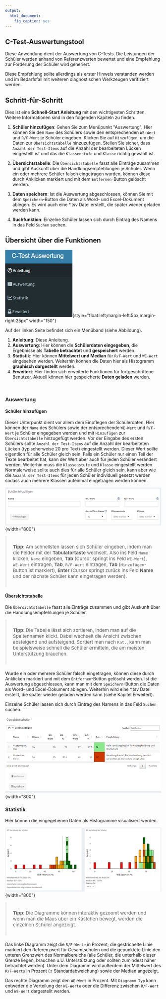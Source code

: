 ```yaml
---
output: 
  html_document: 
    fig_caption: yes
---
```


<style type="text/css">
  blockquote {
    padding: 10px 20px;
    margin: 0 0 20px;
    font-size: 15px;
    border-left: 5px solid #eee;
}
</style>

## C-Test-Auswertungstool

Diese Anwendung dient der Auswertung von C-Tests. Die Leistungen der Schüler werden anhand von Referenzwerten bewertet und eine Empfehlung zur Förderung der Schüler wird generiert.

Diese Empfehlung sollte allerdings als erster Hinweis verstanden werden und im Bedarfsfall mit weiteren diagnostischen Werkzeugen verifiziert werden.

## Schritt-für-Schritt

Dies ist eine **Schnell-Start Anleitung** mit den wichtigesten Schritten. Weitere Informationen sind in den folgenden Kapiteln zu finden.

1. **Schüler hinzufügen**: Gehen Sie zum Menüpunkt "Auswertung". Hier können Sie den `Name` des Schülers sowie den entsprechenden `WE-Wert` und `R/F-Wert` je Schüler eingeben. Klicken Sie auf `Hinzufügen`, um die Daten zur `Übersichtstabelle` hinzuzufügen. Stellen Sie sicher, dass `Anzahl der Test-Items` auf die Anzahl der bearbeiteten Lücken eingestellt ist und das die `Klassenstufe` und `Klasse` richtig gewählt ist.

2. **Übersichtstabelle**: Die `Übersichtstabelle` fasst alle Einträge zusammen und gibt Auskunft über die Handlungsempfehlungen je Schüler. Wenn ein oder mehrere Schüler falsch eingetragen wurden, können diese durch Anklicken markiert und mit dem `Entfernen`-Button gelöscht werden.

3. **Daten speichern**: Ist die Auswertung abgeschlossen, können Sie mit dem `Speichern`-Button die Daten als Word- und Excel-Dokument ablegen. Es wird auch eine \*.tsv Datei erstellt, die später wieder geladen werden kann.

4. **Suchfunktion**: Einzelne Schüler lassen sich durch Eintrag des Namens in das Feld `Suchen` suchen.


## Übersicht über die Funktionen

![Linkes Menüband](images/sidebar.png){style="float:left;margin-left:5px;margin-right:25px" width="150"}

Auf der linken Seite befindet sich ein Menüband (siehe Abbildung).

1.  **Anleitung**: Diese Anleitung.
2.  **Auswertung**: Hier können die **Schülerdaten eingegeben**, die Ergebnisse als **Tabelle betrachtet** und **gespeichert** werden.
3.  **Statistik**: Hier können **Mittelwert und Median** für `R/F-Wert` und `WE-Wert` eingesehen werden. Weiterhin können die Daten hier als Histogramm **graphisch dargestellt** werden.
4.  **Erweitert**: Hier finden sich erweiterte Funktionen für fortgeschrittene Benutzer. Aktuell können hier gespeicherte **Daten geladen** werden.

&nbsp;
&nbsp;
&nbsp;
&nbsp;
&nbsp;
&nbsp;
  
### Auswertung

#### Schüler hinzufügen

Dieser Unterpunkt dient vor allem dem Einpflegen der Schülerdaten. Hier können der `Name` des Schülers sowie der entsprechende `WE-Wert` und `R/F-Wert` je Schüler eingegeben werden und mit `Hinzufügen` zur `Übersichtstabelle` hinzugefügt werden. Vor der Eingabe des ersten Schülers sollte `Anzahl der Test-Items` auf die Anzahl der bearbeiteten Lücken (typischerweise 20 pro Text) eingestellt werden. Dieser Wert sollte eigentlich für alle Schüler gleich sein. Falls ein Schüler nur einen Teil der Texte bearbeitet hat, kann der Wert aber auch für jeden Schüler verändert werden.
Weiterhin muss die `Klassenstufe` und `Klasse` eingestellt werden. Normalerweise sollte auch dies für alle Schüler gleich sein, kann aber wie die `Anzahl der Test-Items` für jeden Schüler individuell gesetzt werden sodass auch mehrere Klassen aufeinmal eingetragen werden können.

![](images/auswertung_eingabe.PNG){width="800"}

> **Tipp**: Am schnellsten lassen sich Schüler eingeben, indem man die Felder mit der **Tabulatortaste** wechselt. Also ins Feld `Name` klicken, `Name` eingeben, **Tab** (Cursor springt ins Feld `WE-Wert`), `WE-Wert` eintragen, **Tab**, `R/F-Wert` eintragen, **Tab** (`Hinzufügen`-Button ist markiert), **Enter** (Cursor springt zurück ins Feld **Name** und der nächste Schüler kann eingetragen werden).

#### Übersichtstabelle

Die `Übersichtstabelle` fasst alle Einträge zusammen und gibt Auskunft über die Handlungsempfehlungen je Schüler.

> **Tipp**: Die Tabelle lässt sich sortieren, indem man auf die Spaltennamen klickt. Dabei wechselt die Ansicht zwischen absteigend und aufsteigend. Sortiert man nach `Kat.`, kann man beispielsweise schnell die Schüler ermitteln, die am meisten Unterstützung brauchen.

Wurde ein oder mehrere Schüler falsch eingetragen, können diese durch Anklicken markiert und mit dem `Entfernen`-Button gelöscht werden. Ist die Auswertung abgeschlossen, kann man mit dem `Speichern`-Button die Daten als Word- und Excel-Dokument ablegen. Weiterhin wird eine \*.tsv Datei erstellt, die später wieder geladen werden kann (siehe Kapitel Erweitert).

Einzelne Schüler lassen sich durch Eintrag des Namens in das Feld `Suchen` suchen.

![](images/tabelle.PNG){width="800"}

### Statistik

Hier können die eingegebenen Daten als Histogramme visualisiert werden.

![](images/statistik.PNG){width="800"}

> **Tipp**: Die Diagramme können interaktiv gezoomt werden und wenn man die Maus über ein Kästchen bewegt, werden die einzelnen Schüler angezeigt.

Das linke Diagramm zeigt die `R/F-Werte` in Prozent; die gestrichelte Linie markiert den Referenzwert für Gesamtschulen und die gepunktete Linie den unteren Grenzwert des Normalbereichs (alle Schüler, die unterhalb dieser Grenze liegen, brauchen u.U. Unterstützung oder sollten zumindest näher betrachtet werden). Unter dem Diagramm wird außerdem der Mittelwert des `R/F-Werts` in Prozent (± Standardabweichung) sowie der Median angezeigt.

Das rechte Diagramm zeigt den `WE-Wert` in Prozent. Mit `Diagramm Typ` kann entweder die Verteilung der `WE-Werte` oder die Differenz zwischen `R/F-Wert` und `WE-Wert` dargestellt werden.